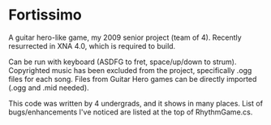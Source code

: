 # Fortissimo
A guitar hero-like game, my 2009 senior project (team of 4). Recently resurrected in XNA 4.0, which is required to build.

Can be run with keyboard (ASDFG to fret, space/up/down to strum). Copyrighted music has been excluded from the project, specifically
.ogg files for each song. Files from Guitar Hero games can be directly imported (.ogg and .mid needed).

This code was written by 4 undergrads, and it shows in many places. List of bugs/enhancements I've noticed are listed at the top of RhythmGame.cs.
